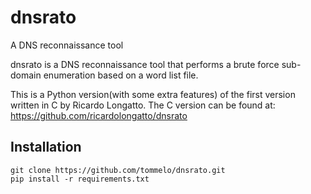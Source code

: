 # dnsrato
A DNS reconnaissance tool

dnsrato is a DNS reconnaissance tool that performs a brute force
sub-domain enumeration based on a word list file.

This is a Python version(with some extra features) of the first version
written in C by Ricardo Longatto.
The C version can be found at: https://github.com/ricardolongatto/dnsrato

## Installation
```shell
git clone https://github.com/tommelo/dnsrato.git
pip install -r requirements.txt
```
